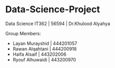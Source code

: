 # Data-Science-Project
Data Science IT362 | 56594 | Dr.Khulood Alyahya









Group Members:



- Layan Murayshid | 444201057
- Rawan Alqahtani | 444200918
- Haifa Alsaif    | 443202006
- Ryouf Alhuwaidi | 443200970


